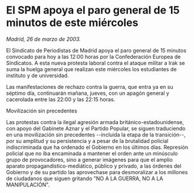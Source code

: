 # El SPM apoya el paro general de 15 minutos de este miércoles

*Madrid, 26 de marzo de 2003.*

El Sindicato de Periodistas de Madrid apoya el paro general de 15 minutos convocado para hoy a las 12:00 horas por la Confederación Europea de Sindicatos. A esta nueva protesta laboral contra el ataque militar a Irak se suma la huelga general que realizan este miércoles los estudiantes de instituto y de universidad.

Las manifestaciones de rechazo contra la guerra, que entra ya en su séptimo día, continuarán mañana, jueves, con un apagón general y cacerolada entre las 22:00 y las 22:15 horas.

Movilización sin precedentes

Las protestas contra la ilegal agresión armada británico-estadounidense, con apoyo del Gabinete Aznar y el Partido Popular, se siguen traduciendo en una movilización sin precedentes --incluida la etapa de la transición--, por su amplitud y su persistencia y a pesar de la brutalidad policial indiscriminada que ha ordenado el Gobierno en los últimos días. Represión policial que no iba encaminada a mantener el orden ante un minúsculo grupo de provocadores, sino a generar imágenes para que el amplio aparato propagandístico-mediático, público y privado, a las órdenes del Gobierno y de su partido las aprovechase para desmoralizar a los millones de ciudadanos que siguen gritando "NO A LA GUERRA, NO A LA MANIPULACIÓN".
